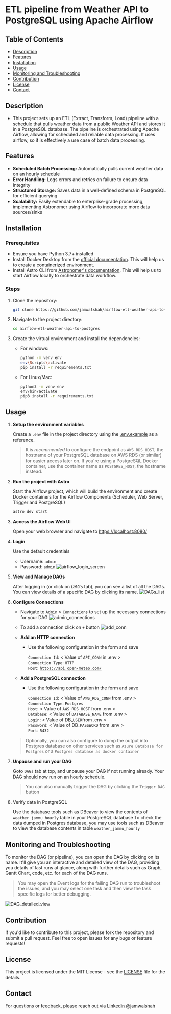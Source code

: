 # ETL pipeline from Weather API to PostgreSQL using Apache Airflow

## Table of Contents

- [Description](#description)
- [Features](#features)
- [Installation](#installation)
- [Usage](#usage)
- [Monitoring and Troubleshooting](#monitoring-and-troubleshooting)
- [Contribution](#contribution)
- [License](#license)
- [Contact](#contact)

## Description

- This project sets up an ETL (Extract, Transform, Load) pipeline with a schedule that pulls weather data from a public Weather API and stores it in a PostgreSQL database. The pipeline is orchestrated using Apache Airflow, allowing for scheduled and reliable data processing. It uses airflow, so it is effectively a use case of batch data processing.

## Features

- **Scheduled Batch Processing:** Automatically pulls current weather data on an hourly schedule
- **Error Handling:** Logs errors and retries on failure to ensure data integrity
- **Structured Storage:**  Saves data in a well-defined schema in PostgreSQL for efficient querying
- **Scalability:** Easily extendable to enterprise-grade processing, implementing Astronomer using Airflow to incorporate more data sources/sinks

## Installation

### Prerequisites

- Ensure you have Python 3.7+ installed
- Install Docker Desktop from the [official documentation](https://docs.docker.com/engine/install/). This will help us to create a containerized environment.
- Install Astro CLI from [Astronomer's documentation](https://www.astronomer.io/docs/astro/cli/install-cli). This will help us to start Airflow locally to orchestrate data workflow.

### Steps

1. Clone the repository:

    ```bash
    git clone https://github.com/jamwalshah/airflow-etl-weather-api-to-postgres.git
    ```

2. Navigate to the project directory:

    ```bash
    cd airflow-etl-weather-api-to-postgres
    ```

3. Create the virtual environment and install the dependencies:

    - For windows:

        ```bash
        python -m venv env
        env\Scripts\activate
        pip install -r requirements.txt
        ```

    - For Linux/Mac:

        ```bash
        python3 -m venv env
        env/bin/activate
        pip3 install -r requirements.txt
        ```

## Usage

1. **Setup the environment variables**

    Create a `.env` file in the project directory using the [.env.example](./.env.example) as a reference.

    > It is *recommended* to configure the endpoint as `AWS_RDS_HOST`, the hostname of your PostgreSQL database on AWS RDS (or similar) for easier access later on. If you're using a PostgreSQL Docker container, use the container name as `POSTGRES_HOST`, the hostname instead.

2. **Run the project with Astro**

    Start the Airflow project, which will build the environment and create Docker containers for the Airflow Components (Scheduler, Web Server, Trigger and PostgreSQL)

    ```bash
    astro dev start
    ```

3. **Access the Airflow Web UI**

    Open your web browser and navigate to [https://localhost:8080/](https://localhost:8080/)

4. **Login**

    Use the default credentials
    - Username: `admin`
    - Password: `admin`
    ![airflow_login_screen](assets/images/airflow_login_screen.png)

5. **View and Manage DAGs**

    After logging in (or click on *DAGs* tab), you can see a list of all the DAGs. You can view details of a specific DAG by clicking its name.
    ![DAGs_list](assets/images/DAGs_list.png)

6. **Configure Connections**

    - Navigate to `Admin` > `Connections` to set up the necessary connections for your DAG
        ![admin_connections](assets/images/admin_connections.png)

    - To add a connection click on `+` button
        ![add_conn](assets/images/add_conn.png)

    - **Add an HTTP connection**
        - Use the following configuration in the form and save
  
            `Connection Id`: < Value of `API_CONN` in .env >\
            `Connection Type`: `HTTP`\
            `Host`: [`https://api.open-meteo.com/`](https://api.open-meteo.com/)

    - **Add a PostgreSQL connection**
        - Use the following configuration in the form and save

            `Connection Id`: < Value of `AWS_RDS_CONN` from .env >\
            `Connection Type`: `Postgres`\
            `Host`: < Value of `AWS_RDS_HOST` from .env >\
            `Database`: < Value of `DATABASE_NAME` from .env >\
            `Login`: < Value of DB_`USER`from .env >\
            `Password`: < Value of DB_`PASSWORD` from .env >\
            `Port`: `5432`

    > Optionally, you can also configure to dump the output into Postgres database on other services such as `Azure Database for Postgres` or a `Postgres database as docker container`

7. **Unpause and run your DAG**

    Goto `DAGs` tab at top, and unpause your DAG if not running already. Your DAG should now run on an hourly schedule.
    > You can also manually trigger the DAG by clicking the `Trigger DAG` button

8. Verify data in PostgreSQL

    Use the database tools such as DBeaver to view the contents of `weather_jammu_hourly` table in your PostgreSQL database To check the data dumped in Postgres database, you may use tools such as DBeaver to view the database contents in table `weather_jammu_hourly`

## Monitoring and Troubleshooting

To monitor the DAG (or pipeline), you can open the DAG by clicking on its name. It'll give you an interactive and detailed view of the DAG, providing you details of last runs at glance, along with further details such as Graph, Gantt Chart, code, etc. for each of the DAG runs.
  > You may open the Event logs for the failing DAG run to troubleshoot the issues, and you may select one task and then view the task specific logs for better debugging.

  ![DAG_detailed_view](assets/images/DAG_detailed_view.png)

## Contribution

If you'd like to contribute to this project, please fork the repository and submit a pull request. Feel free to open issues for any bugs or feature requests!

## License

This project is licensed under the MIT License - see the [LICENSE](./LICENSE) file for the details.

## Contact

For questions or feedback, please reach out via [Linkedin @jamwalshah](https://linkedin.com/in/jamwalshah/)
